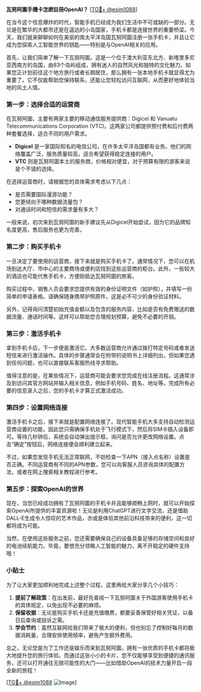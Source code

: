 **瓦努阿圖手機卡怎麽註冊OpenAI？** [[TG💪+ @esim1088](https://t.me/s/esim1088)]

在当今这个信息爆炸的时代，智能手机已经成为我们生活中不可或缺的一部分。无论是在繁华的大都市还是在遥远的小岛国家，手机卡都是连接世界的重要桥梁。今天，我们就来聊聊如何在美丽的南太平洋岛国瓦努阿圖注册一张手机卡，并且让它成为您探索人工智能世界的钥匙——特别是与OpenAI相关的应用。

首先，让我们简单了解一下瓦努阿圖。这是一个位于澳大利亚东北方、新喀里多尼亚西南方的岛国，由83个岛屿组成，拥有迷人的自然风光和独特的文化魅力。如果您正计划前往这个地方旅行或者长期居住，那么拥有一张本地手机卡就显得尤为重要了。它不仅能帮助您保持联系，还能让您轻松访问互联网，从而更好地体验当地的风土人情。

### 第一步：选择合适的运营商

在瓦努阿圖，主要有两家主要的移动通信服务提供商：Digicel 和 Vanuatu Telecommunications Corporation (VTC)。这两家公司都提供预付费和后付费两种套餐选择，适合不同的用户需求。

- **Digicel** 是一家国际知名的电信公司，在许多太平洋岛国都有业务。他们的网络覆盖广泛，服务质量较高，适合希望获得稳定连接的用户。
- **VTC** 则是瓦努阿圖本土的服务商，价格相对便宜，对于预算有限的游客来说是个不错的选择。

在选择运营商时，请根据您的具体需求考虑以下几点：
- 是否需要国际漫游功能？
- 您更倾向于哪种数据流量包？
- 对通话时间和短信的需求量有多大？

一般来说，初次来到瓦努阿圖的新手建议先从Digicel开始尝试，因为它的品牌知名度更高，售后服务也更为完善。

### 第二步：购买手机卡

一旦决定了要使用的运营商，接下来就是购买手机卡了。通常情况下，您可以在机场到达大厅、市中心的主要商场或便利店找到这些运营商的柜台。此外，一些较大的酒店也可能代售手机卡，方便刚抵达瓦努阿圖的旅客。

购买过程中，销售人员会要求您提供有效的身份证明文件（如护照），并填写一份简单的申请表格。请确保随身携带护照原件，这是必不可少的身份验证材料。

另外，记得询问清楚初始充值金额以及包含的服务内容，比如是否有免费赠送的数据流量、通话时间等。这样可以帮助您合理规划预算，避免不必要的开销。

### 第三步：激活手机卡

拿到手机卡后，下一步便是激活它。大多数运营商允许通过拨打特定号码或者发送短信来进行激活操作。具体的步骤通常会在附带的说明书上详细列出，但如果您遇到任何问题，也可以直接联系客服热线寻求帮助。

值得注意的是，在某些情况下，运营商可能会要求您完成在线注册流程。这通常涉及到访问其官方网站并输入相关信息，例如手机号码、姓名、地址等。完成所有必要的信息录入之后，您的手机卡才算正式激活成功。

### 第四步：设置网络连接

激活手机卡之后，接下来就是配置网络连接了。现代智能手机大多支持自动检测运营商设置的功能，因此您只需确保手机处于飞行模式下，然后将SIM卡插入设备即可。等待几秒钟后，系统会自动弹出提示框，询问是否允许更改网络设置。点击“确定”按钮后，网络连接便会顺利建立起来。

不过，如果您发现手机无法正常联网，不妨检查一下APN（接入点名称）设置是否正确。不同运营商有不同的APN参数，您可以向客服人员咨询具体的配置方法，或者在网上搜索相关教程进行参考。

### 第五步：探索OpenAI的世界

现在，当您已经成功拥有了瓦努阿圖的手机卡并且能够顺畅上网时，就可以开始探索OpenAI所提供的丰富资源啦！无论是利用ChatGPT进行文字交流，还是借助DALL-E生成令人惊叹的艺术作品，亦或是体验其他前沿科技带来的便利，这一切都将成为可能。

当然，在使用这些服务之前，您还需要确保自己的设备具备足够的存储空间和良好的电池续航能力。毕竟，要想充分领略人工智能的魅力，离不开稳定的硬件支持哦！

### 小贴士

为了让大家更加顺利地完成上述整个过程，这里再给大家分享几个小技巧：

1. **提前了解政策**：在出发前，最好先查阅一下瓦努阿圖关于外国游客使用手机卡的具体规定，以免出现不必要的麻烦。
2. **保留收据**：无论是购买手机卡还是充值缴费，都要妥善保管好相关凭证，以备日后查询或投诉之需。
3. **学会节约**：虽然互联网给我们带来了极大的便利，但也别忘了控制好每月的数据消耗量，合理安排使用频率，避免产生额外费用。

总之，无论您是为了工作还是娱乐而来到瓦努阿圖，拥有一张优质的手机卡都将极大地提升您的旅行体验。而通过这张小小的卡片，您不仅能够享受到便捷的通讯服务，还可以打开通往无限可能性的大门——比如借助OpenAI的技术力量开启一段全新的旅程！

[[TG💪+ @esim1088](https://t.me/s/esim1088) ![Image](https://i.postimg.cc/4NQfJmqS/Snipaste-2025-05-13-00-14-12.png)]